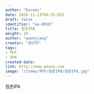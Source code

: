 ```yaml
---
author: "Durumi"
date: 2020-11-23T04:35:03Z
draft: false
identifier: "aa-0010"
title: 점촌IPA
weight: 10
author: "woonjjang"
creator: "생산자"
tags:
- 맥주
- IPA
created-date:
link: http://www.peace.com
image: "/items/맥주/점촌IPA/점촌IPA.jpg"
---
```


점촌IPA